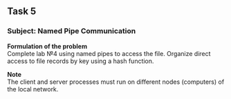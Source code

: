 ## Task 5
### Subject: Named Pipe Communication
 
**Formulation of the problem**  
Complete lab №4 using named pipes to access the file.
Organize direct access to file records by key using a hash function.
 
**Note**  
The client and server processes must run on different nodes (computers) of the local network.
